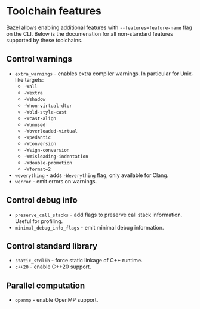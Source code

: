 # Toolchain features

Bazel allows enabling additional features with `--features=feature-name` flag
on the CLI. Below is the documenation for all non-standard features supported
by these toolchains.

## Control warnings

- `extra_warnings` - enables extra compiler warnings. In particular for Unix-like targets:
   - `-Wall`
   - `-Wextra`
   - `-Wshadow`
   - `-Wnon-virtual-dtor`
   - `-Wold-style-cast`
   - `-Wcast-align`
   - `-Wunused`
   - `-Woverloaded-virtual`
   - `-Wpedantic`
   - `-Wconversion`
   - `-Wsign-conversion`
   - `-Wmisleading-indentation`
   - `-Wdouble-promotion`
   - `-Wformat=2`
- `weverything` - adds `-Weverything` flag, only available for Clang.
- `werror` - emit errors on warnings.

## Control debug info

- `preserve_call_stacks` - add flags to preserve call stack information. Useful for profiling.
- `minimal_debug_info_flags` - emit minimal debug information.

## Control standard library

- `static_stdlib` - force static linkage of C++ runtime.
- `c++20` - enable C++20 support.

## Parallel computation

- `openmp` - enable OpenMP support.